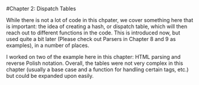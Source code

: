 #Chapter 2: Dispatch Tables

While there is not a lot of code in this chpater, we cover something here that is important: the idea of creating a hash, or dispatch table, which will then reach out to different functions in the code.  This is introduced now, but used quite a bit later (Please check out Parsers in Chapter 8 and 9 as examples), in a number of places.

I worked on two of the example here in this chapter: HTML parsing and reverse Polish notation.  Overall, the tables were not very complex in this chapter (usually a base case and a function for handling certain tags, etc.) but could be expanded upon easily.
